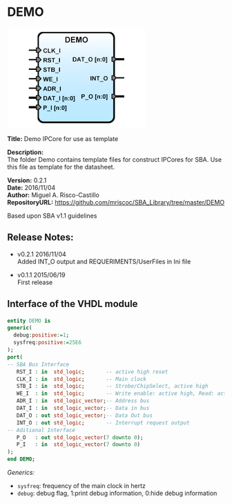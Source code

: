 DEMO
====
![](image.png)   

**Title:** Demo IPCore for use as template

**Description:**  
The folder Demo contains template files for construct IPCores for SBA. Use this
file as template for the datasheet.

**Version:** 0.2.1  
**Date:** 2016/11/04  
**Author:** Miguel A. Risco-Castillo  
**RepositoryURL:** <https://github.com/mriscoc/SBA_Library/tree/master/DEMO>  

Based upon SBA v1.1 guidelines

Release Notes:
--------------

- v0.2.1 2016/11/04  
  Added INT_O output and REQUERIMENTS/UserFiles in Ini file

- v0.1.1 2015/06/19  
  First release
 
Interface of the VHDL module
----------------------------

```vhdl
entity DEMO is
generic(
  debug:positive:=1;
  sysfreq:positive:=25E6
);
port(
-- SBA Bus Interface
   RST_I : in  std_logic;       -- active high reset
   CLK_I : in  std_logic;       -- Main clock
   STB_I : in  std_logic;       -- Strobe/ChipSelect, active high
   WE_I  : in  std_logic;       -- Write enable: active high, Read: active low
   ADR_I : in  std_logic_vector;-- Address bus
   DAT_I : in  std_logic_vector;-- Data in bus
   DAT_O : out std_logic_vector;-- Data Out bus
   INT_O : out std_logic;       -- Interrupt request output
-- Aditional Interface
   P_O   : out std_logic_vector(7 downto 0);
   P_I   : in  std_logic_vector(7 downto 0)
);
end DEMO;
```

*Generics:*  
- `sysfreq`: frequency of the main clock in hertz
- `debug`: debug flag, 1:print debug information, 0:hide debug information

